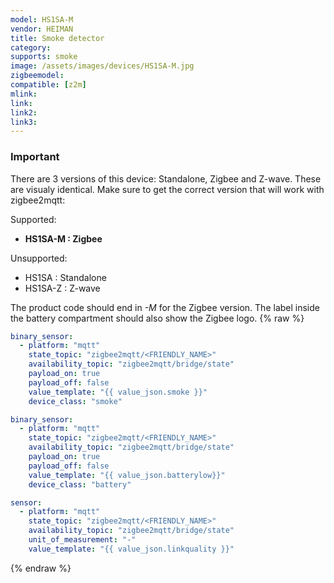 ```yaml
---
model: HS1SA-M
vendor: HEIMAN
title: Smoke detector
category:
supports: smoke
image: /assets/images/devices/HS1SA-M.jpg
zigbeemodel: 
compatible: [z2m]
mlink: 
link: 
link2: 
link3: 
---
```

### Important
There are 3 versions of this device: Standalone, Zigbee and Z-wave. These are visualy identical. Make sure to get the correct version that will work with zigbee2mqtt:

Supported:
- **HS1SA-M : Zigbee**

Unsupported:
- HS1SA : Standalone
- HS1SA-Z : Z-wave

The product code should end in *-M* for the Zigbee version. The label inside the battery compartment should also show the Zigbee logo. 
{% raw %}
```yaml
binary_sensor:
  - platform: "mqtt"
    state_topic: "zigbee2mqtt/<FRIENDLY_NAME>"
    availability_topic: "zigbee2mqtt/bridge/state"
    payload_on: true
    payload_off: false
    value_template: "{{ value_json.smoke }}"
    device_class: "smoke"

binary_sensor:
  - platform: "mqtt"
    state_topic: "zigbee2mqtt/<FRIENDLY_NAME>"
    availability_topic: "zigbee2mqtt/bridge/state"
    payload_on: true
    payload_off: false
    value_template: "{{ value_json.batterylow}}"
    device_class: "battery"

sensor:
  - platform: "mqtt"
    state_topic: "zigbee2mqtt/<FRIENDLY_NAME>"
    availability_topic: "zigbee2mqtt/bridge/state"
    unit_of_measurement: "-"
    value_template: "{{ value_json.linkquality }}"
```
{% endraw %}


